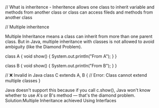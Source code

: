 
// What is inheritence
    - Inheritence allows one class to inherit variable and methods from another class 
      or class can access fileds and methods from another class 


// Multiple inheritence 



Multiple Inheritance means a class can inherit from more than one parent class.
But in Java, multiple inheritance with classes is not allowed to avoid ambiguity (like the Diamond Problem).

class A {
void show() {
System.out.println("From A");
}
}

class B {
void show() {
System.out.println("From B");
}
}

// ❌ Invalid in Java
class C extends A, B {
// Error: Class cannot extend multiple classes
}

Java doesn't support this because if you call c.show(), Java won't know whether to use A's or B's method — that's the diamond problem.
Solution:Multiple Inheritance achieved  Using Interfaces

